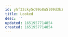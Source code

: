 ```yaml
---
id: yhf32cky5c99o8u5l09d3kz
title: Looked
desc: ''
updated: 1651957714854
created: 1651957714854
---
```


